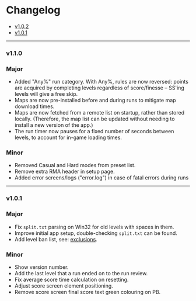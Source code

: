 # Changelog

- [v1.0.2](#v1.0.2-h)
- [v1.0.1](#v1.0.1-h)
___
### <a id="v1.1.0-h"></a> v1.1.0
### Major
- Added "Any%" run category. With Any%, rules are now reversed: points are acquired by completing
  levels regardless of score/finesse – SS'ing levels will give a free skip.
- Maps are now pre-installed before and during runs to mitigate map download times.
- Maps are now fetched from a remote list on startup, rather than stored
  locally. (Therefore, the map list can be updated without needing to install a
  new version of the app.)
- The run timer now pauses for a fixed number of seconds between levels, to account for in-game loading times.
### Minor
- Removed Casual and Hard modes from preset list.
- Remove extra RMA header in setup page.
- Added error screens/logs ("error.log") in case of fatal errors during runs

___
### <a id="v1.0.1-h"></a> v1.0.1
### Major
- Fix `split.txt` parsing on Win32 for old levels with spaces in them.
- Improve initial app setup, double-checking `split.txt` can be found.
- Add level ban list, see: [exclusions](https://github.com/ukkiez/Dustforce-random-map-app/blob/master/level-filtering/exclusions.js).
### Minor
- Show version number.
- Add the last level that a run ended on to the run review.
- Fix average score time calculation on resetting.
- Adjust score screen element positioning.
- Remove score screen final score text green colouring on PB.
